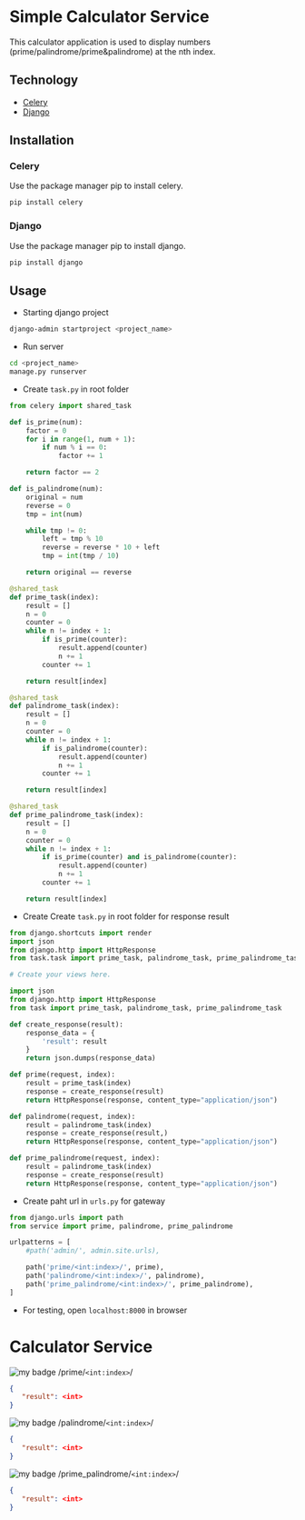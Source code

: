 # Simple Calculator Service

This calculator application is used to display numbers (prime/palindrome/prime&palindrome) at the nth index.

## Technology

- [Celery](https://docs.celeryq.dev/en/stable/)
- [Django](https://www.djangoproject.com/)

## Installation

### Celery

Use the package manager pip to install celery.

```bash
pip install celery
```

### Django

Use the package manager pip to install django.

```bash
pip install django
```

## Usage

- Starting django project

```bash
django-admin startproject <project_name>
```

- Run server

```bash
cd <project_name>
manage.py runserver
```

- Create ```task.py``` in root folder

```python
from celery import shared_task

def is_prime(num):
    factor = 0
    for i in range(1, num + 1):
        if num % i == 0:
            factor += 1

    return factor == 2

def is_palindrome(num):
    original = num
    reverse = 0
    tmp = int(num)

    while tmp != 0:
        left = tmp % 10
        reverse = reverse * 10 + left
        tmp = int(tmp / 10)

    return original == reverse

@shared_task
def prime_task(index):
    result = []
    n = 0
    counter = 0
    while n != index + 1:
        if is_prime(counter):
            result.append(counter)
            n += 1
        counter += 1

    return result[index]

@shared_task
def palindrome_task(index):
    result = []
    n = 0
    counter = 0
    while n != index + 1:
        if is_palindrome(counter):
            result.append(counter)
            n += 1
        counter += 1

    return result[index]

@shared_task
def prime_palindrome_task(index):
    result = []
    n = 0
    counter = 0
    while n != index + 1:
        if is_prime(counter) and is_palindrome(counter):
            result.append(counter)
            n += 1
        counter += 1

    return result[index]
```

- Create Create ```task.py``` in root folder for response result

```python
from django.shortcuts import render
import json
from django.http import HttpResponse
from task.task import prime_task, palindrome_task, prime_palindrome_task

# Create your views here.

import json
from django.http import HttpResponse
from task import prime_task, palindrome_task, prime_palindrome_task

def create_response(result):
    response_data = {
        'result': result
    }
    return json.dumps(response_data)

def prime(request, index):
    result = prime_task(index)
    response = create_response(result)
    return HttpResponse(response, content_type="application/json")

def palindrome(request, index):
    result = palindrome_task(index)
    response = create_response(result,)
    return HttpResponse(response, content_type="application/json")

def prime_palindrome(request, index):
    result = palindrome_task(index)
    response = create_response(result)
    return HttpResponse(response, content_type="application/json")
```

- Create paht url in ```urls.py``` for gateway

```python
from django.urls import path
from service import prime, palindrome, prime_palindrome

urlpatterns = [
    #path('admin/', admin.site.urls),

    path('prime/<int:index>/', prime),
    path('palindrome/<int:index>/', palindrome),
    path('prime_palindrome/<int:index>/', prime_palindrome),
]
```

- For testing, open ```localhost:8000``` in browser


# Calculator Service

![my badge](https://badgen.net/badge/METHOD/GET/green) /prime/```<int:index>```/

```json
{
   "result": <int>
}
```

![my badge](https://badgen.net/badge/METHOD/GET/green) /palindrome/```<int:index>```/

```json
{
   "result": <int>
}
```

![my badge](https://badgen.net/badge/METHOD/GET/green) /prime_palindrome/```<int:index>```/

```json
{
   "result": <int>
}
```

